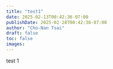 ```yaml
---
title: "test1"
date: 2025-02-13T00:42:36-07:00
publishDate: 2025-02-28T00:42:36-07:00
author: "Cho-Nan Tsai"
draft: false
toc: false
images:
---
```


test 1